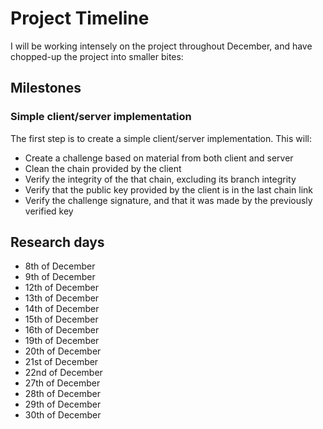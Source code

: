 # Project Timeline

I will be working intensely on the project throughout December, and have chopped-up the project into smaller bites:

## Milestones

### Simple client/server implementation

The first step is to create a simple client/server implementation. This will:

* Create a challenge based on material from both client and server
* Clean the chain provided by the client
* Verify the integrity of the that chain, excluding its branch integrity
* Verify that the public key provided by the client is in the last chain link
* Verify the challenge signature, and that it was made by the previously verified key

## Research days

* 8th of December
* 9th of December
* 12th of December
* 13th of December
* 14th of December
* 15th of December
* 16th of December
* 19th of December
* 20th of December
* 21st of December
* 22nd of December
* 27th of December
* 28th of December
* 29th of December
* 30th of December
